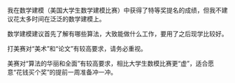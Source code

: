 我在数学建模（美国大学生数学建模比赛）中获得了特等奖提名的成绩，但我不建议花太多时间在泛泛的数学建模上。

数学建模建议首先了解有哪些算法，大致能做什么工作，要用了之后现学比较好。

打美赛对“美术”和“论文”有较高要求，请务必重视。

美赛对“算法的华丽和全面”有较高要求，相比大学生数模比赛更“虚”，适合愿意“花钱买个奖”的提前一周准备冲一冲。


